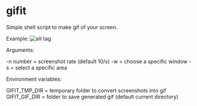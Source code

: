 # gifit

Simple shell script to make gif of your screen.

Example:
![alt tag](http://s24.postimg.org/h6dln48j9/2015_12_23_03_21_53_gif.gif)

Arguments:

-n number = screenshot rate (default 10/s)
-w = choose a specific window
-s = select a specific area

Environment variables:

GIFIT_TMP_DIR = temporary folder to convert screenshots into gif
GIFIT_GIF_DIR = folder to save generated gif (default current directory)
